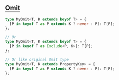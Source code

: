 ## [Omit](https://github.com/type-challenges/type-challenges/blob/main/questions/00003-medium-omit/README.md)

<!-- notecardId: 1739479067183 -->

```ts
type MyOmit<T, K extends keyof T> = {
  [P in keyof T as P extends K ? never : P]: T[P];
};

// Or
type MyOmit<T, K extends keyof T> = {
  [P in keyof T as Exclude<P, K>]: T[P];
};

// Or like original Omit type
type MyOmit<T, K extends PropertyKey> = {
  [P in keyof T as P extends K ? never : P]: T[P];
};
```
